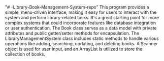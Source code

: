 "# -Library-Book-Management-System-repo" 
This program provides a simple, menu-driven interface, making it easy for users to interact with the system and perform library-related tasks. It's a great starting point for more complex systems that could incorporate features like database integration or user authentication.
The Book class serves as a data model with private attributes and public getter/setter methods for encapsulation.
The LibraryManagementSystem class includes static methods to handle various operations like adding, searching, updating, and deleting books.
A Scanner object is used for user input, and an ArrayList is utilized to store the collection of books.
